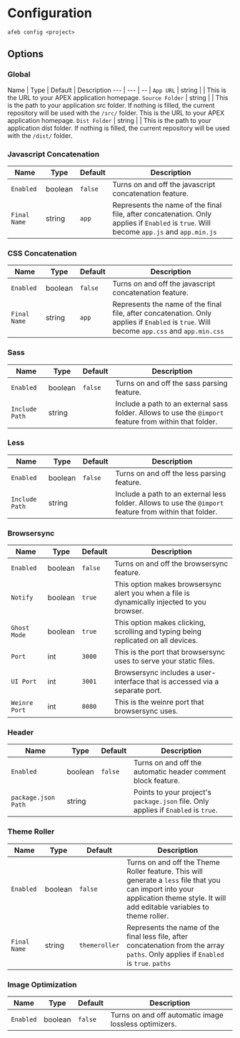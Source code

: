 # Configuration

```
afeb config <project>
```

## Options

### Global

Name | Type | Default | Description
--- | --- | -- |
`App URL` | string | | This is the URL to your APEX application homepage.
`Source Folder` | string | | This is the path to your application src folder. If nothing is filled, the current repository will be used with the `/src/` folder. This is the URL to your APEX application homepage.
`Dist Folder` | string | | This is the path to your application dist folder. If nothing is filled, the current repository will be used with the `/dist/` folder.


### Javascript Concatenation

Name | Type | Default | Description
-- | -- | -- | --
`Enabled` | boolean | `false` | Turns on and off the javascript concatenation feature.
`Final Name` | string | `app` | Represents the name of the final file, after concatenation. Only applies if `Enabled` is `true`. Will become `app.js` and `app.min.js`

### CSS Concatenation

Name | Type | Default | Description
-- | -- | -- | --
`Enabled` | boolean | `false` | Turns on and off the javascript concatenation feature.
`Final Name` | string | `app` | Represents the name of the final file, after concatenation. Only applies if `Enabled` is `true`. Will become `app.css` and `app.min.css`

### Sass

Name | Type | Default | Description
-- | -- | -- | --
`Enabled` | boolean | `false` | Turns on and off the sass parsing feature.
`Include Path` | string | | Include a path to an external sass folder. Allows to use the `@import` feature from within that folder.

### Less

Name | Type | Default | Description
-- | -- | -- | --
`Enabled` | boolean | `false` | Turns on and off the less parsing feature.
`Include Path` | string | | Include a path to an external less folder. Allows to use the `@import` feature from within that folder.

### Browsersync

Name | Type | Default | Description
-- | -- | -- | --
`Enabled` | boolean | `false` | Turns on and off the browsersync feature.
`Notify` | boolean | `true` | This option makes browsersync alert you when a file is dynamically injected to you browser.
`Ghost Mode` | boolean | `true` | This option makes clicking, scrolling and typing being replicated on all devices.
`Port` | int | `3000` | This is the port that browsersync uses to serve your static files.
`UI Port` | int | `3001` | Browsersync includes a user-interface that is accessed via a separate port.
`Weinre Port` | int | `8080` | This is the weinre port that browsersync uses.

### Header

Name | Type | Default | Description
-- | -- | -- | --
`Enabled` | boolean | `false` | Turns on and off the automatic header comment block feature.
`package.json Path` | string | | Points to your project's `package.json` file. Only applies if `Enabled` is `true`.

### Theme Roller

Name | Type | Default | Description
-- | -- | -- | --
`Enabled` | boolean | `false` | Turns on and off the Theme Roller feature. This will generate a `less` file that you can import into your application theme style. It will add editable variables to theme roller.
`Final Name` | string | `themeroller` | Represents the name of the final less file, after concatenation from the array `paths`. Only applies if `Enabled` is `true`. `paths` | array | | Include the order of `scss` files to be parsed by theme roller.

### Image Optimization

Name | Type | Default | Description
-- | -- | -- | --
`Enabled` | boolean | `false` | Turns on and off automatic image lossless optimizers.
